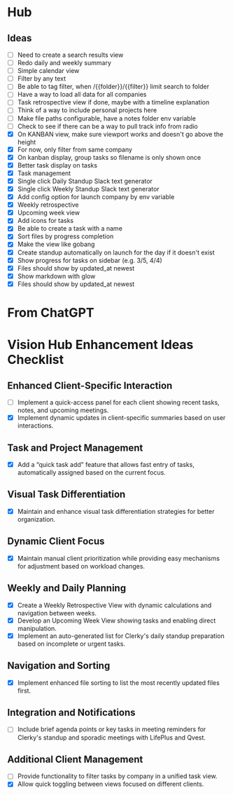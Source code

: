 # Hub

## Ideas

- [ ] Need to create a search results view
- [ ] Redo daily and weekly summary
- [ ] Simple calendar view
- [ ] Filter by any text
- [ ] Be able to tag filter, when /{{folder}}/{{filter}} limit search to folder
- [ ] Have a way to load all data for all companies
- [ ] Task retrospective view if done, maybe with a timeline explanation
- [ ] Think of a way to include personal projects here
- [ ] Make file paths configurable, have a notes folder env variable
- [ ] Check to see if there can be a way to pull track info from radio
- [x] On KANBAN view, make sure viewport works and doesn't go above the height
- [x] For now, only filter from same company
- [x] On kanban display, group tasks so filename is only shown once
- [x] Better task display on tasks
- [x] Task management
- [x] Single click Daily Standup Slack text generator
- [x] Single click Weekly Standup Slack text generator
- [x] Add config option for launch company by env variable
- [x] Weekly retrospective
- [x] Upcoming week view
- [x] Add icons for tasks
- [x] Be able to create a task with a name
- [x] Sort files by progress completion
- [x] Make the view like gobang
- [x] Create standup automatically on launch for the day if it doesn't exist
- [x] Show progress for tasks on sidebar (e.g. 3/5, 4/4)
- [x] Files should show by updated_at newest
- [x] Show markdown with glow
- [x] Files should show by updated_at newest

# From ChatGPT

# Vision Hub Enhancement Ideas Checklist

## Enhanced Client-Specific Interaction
- [ ] Implement a quick-access panel for each client showing recent tasks, notes, and upcoming meetings.
- [x] Implement dynamic updates in client-specific summaries based on user interactions.

## Task and Project Management
- [x] Add a “quick task add” feature that allows fast entry of tasks, automatically assigned based on the current focus.

## Visual Task Differentiation
- [x] Maintain and enhance visual task differentiation strategies for better organization.

## Dynamic Client Focus
- [x] Maintain manual client prioritization while providing easy mechanisms for adjustment based on workload changes.

## Weekly and Daily Planning
- [x] Create a Weekly Retrospective View with dynamic calculations and navigation between weeks.
- [x] Develop an Upcoming Week View showing tasks and enabling direct manipulation.
- [x] Implement an auto-generated list for Clerky's daily standup preparation based on incomplete or urgent tasks.

## Navigation and Sorting
- [x] Implement enhanced file sorting to list the most recently updated files first.

## Integration and Notifications
- [ ] Include brief agenda points or key tasks in meeting reminders for Clerky's standup and sporadic meetings with LifePlus and Qvest.

## Additional Client Management
- [ ] Provide functionality to filter tasks by company in a unified task view.
- [x] Allow quick toggling between views focused on different clients.
